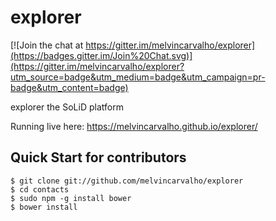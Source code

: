 # explorer

[![Join the chat at https://gitter.im/melvincarvalho/explorer](https://badges.gitter.im/Join%20Chat.svg)](https://gitter.im/melvincarvalho/explorer?utm_source=badge&utm_medium=badge&utm_campaign=pr-badge&utm_content=badge)

explorer the SoLiD platform

Running live here: https://melvincarvalho.github.io/explorer/

Quick Start for contributors
----------------------------

```
$ git clone git://github.com/melvincarvalho/explorer
$ cd contacts
$ sudo npm -g install bower
$ bower install
```
